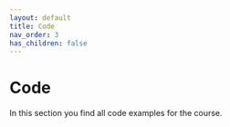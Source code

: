 ```yaml
---
layout: default
title: Code
nav_order: 3
has_children: false
---
```


# Code

In this section you find all code examples for the course.
  
<!-- 
  
* [p5 sphere - Phong](https://github.com/ctechfilmuniversity/workshop_matsha/tree/master/docs/code/shader_sphere_all)
* [p5 sphere - Toon](https://github.com/ctechfilmuniversity/workshop_matsha/tree/master/docs/code/shader_sphere_toon)
* [p5 sphere - Toon Smooth](https://github.com/ctechfilmuniversity/workshop_matsha/tree/master/docs/code/shader_sphere_toon_smooth) 
* -->
